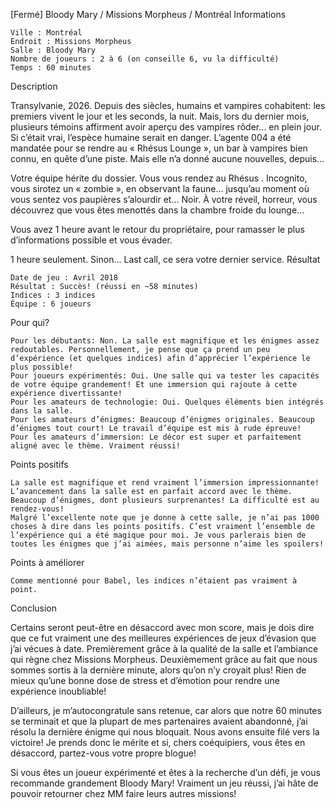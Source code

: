 
[Fermé] Bloody Mary / Missions Morpheus / Montréal
Informations

    Ville : Montréal
    Endroit : Missions Morpheus
    Salle : Bloody Mary
    Nombre de joueurs : 2 à 6 (on conseille 6, vu la difficulté)
    Temps : 60 minutes

Description

Transylvanie, 2026. Depuis des siècles, humains et vampires cohabitent: les premiers vivent le jour et les seconds, la nuit. Mais, lors du dernier mois, plusieurs témoins affirment avoir aperçu des vampires rôder… en plein jour. Si c’était vrai, l’espèce humaine serait en danger. L’agente 004 a été mandatée pour se rendre au « Rhésus Lounge », un bar à vampires bien connu, en quête d’une piste. Mais elle n’a donné aucune nouvelles, depuis…

Votre équipe hérite du dossier. Vous vous rendez au Rhésus . Incognito, vous sirotez un « zombie », en observant la faune… jusqu’au moment où vous sentez vos paupières s’alourdir et… Noir. À votre réveil, horreur, vous découvrez que vous êtes menottés dans la chambre froide du lounge…

Vous avez 1 heure avant le retour du propriétaire, pour ramasser le plus d’informations possible et vous évader.

1 heure seulement. Sinon… Last call, ce sera votre dernier service.
Résultat

    Date de jeu : Avril 2018
    Résultat : Succès! (réussi en ~58 minutes)
    Indices : 3 indices
    Équipe : 6 joueurs

Pour qui?

    Pour les débutants: Non. La salle est magnifique et les énigmes assez redoutables. Personnellement, je pense que ça prend un peu d’expérience (et quelques indices) afin d’apprécier l’expérience le plus possible!
    Pour joueurs expérimentés: Oui. Une salle qui va tester les capacités de votre équipe grandement! Et une immersion qui rajoute à cette expérience divertissante!
    Pour les amateurs de technologie: Oui. Quelques éléments bien intégrés dans la salle.
    Pour les amateurs d’énigmes: Beaucoup d’énigmes originales. Beaucoup d’énigmes tout court! Le travail d’équipe est mis à rude épreuve!
    Pour les amateurs d’immersion: Le décor est super et parfaitement aligné avec le thème. Vraiment réussi!

 Points positifs

    La salle est magnifique et rend vraiment l’immersion impressionnante! L’avancement dans la salle est en parfait accord avec le thème.
    Beaucoup d’énigmes, dont plusieurs surprenantes! La difficulté est au rendez-vous!
    Malgré l’excellente note que je donne à cette salle, je n’ai pas 1000 choses à dire dans les points positifs. C’est vraiment l’ensemble de l’expérience qui a été magique pour moi. Je vous parlerais bien de toutes les énigmes que j’ai aimées, mais personne n’aime les spoilers!

Points à améliorer

    Comme mentionné pour Babel, les indices n’étaient pas vraiment à point.

Conclusion

Certains seront peut-être en désaccord avec mon score, mais je dois dire que ce fut vraiment une des meilleures expériences de jeux d’évasion que j’ai vécues à date. Premièrement grâce à la qualité de la salle et l’ambiance qui règne chez Missions Morpheus. Deuxièmement grâce au fait que nous sommes sortis à la dernière minute, alors qu’on n’y croyait plus! Rien de mieux qu’une bonne dose de stress et d’émotion pour rendre une expérience inoubliable!

D’ailleurs, je m’autocongratule sans retenue, car alors que notre 60 minutes se terminait et que la plupart de mes partenaires avaient abandonné, j’ai résolu la dernière énigme qui nous bloquait. Nous avons ensuite filé vers la victoire! Je prends donc le mérite et si, chers coéquipiers, vous êtes en désaccord, partez-vous votre propre blogue!

Si vous êtes un joueur expérimenté et êtes à la recherche d’un défi, je vous recommande grandement Bloody Mary! Vraiment un jeu réussi, j’ai hâte de pouvoir retourner chez MM faire leurs autres missions!
